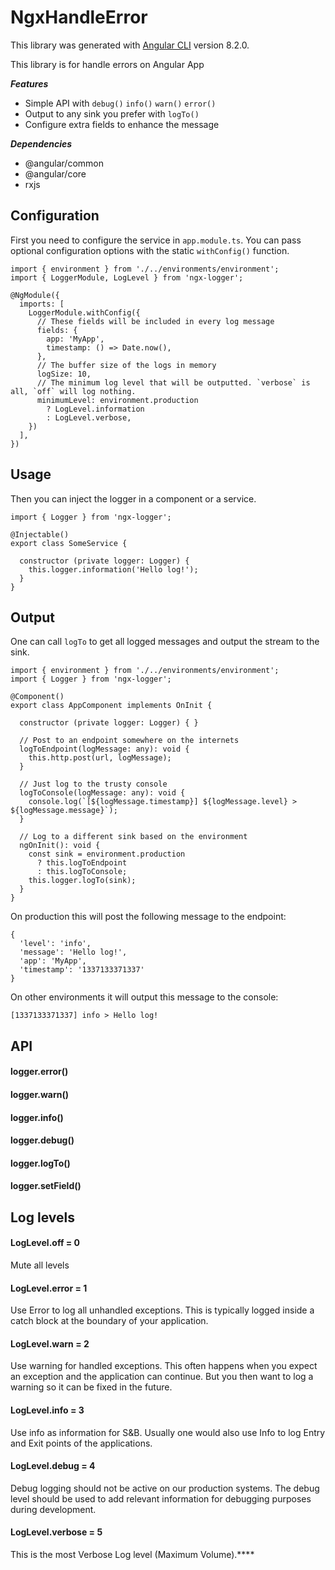 # NgxHandleError

This library was generated with [Angular CLI](https://github.com/angular/angular-cli) version 8.2.0.

This library is for handle errors on Angular App

**_Features_**

- Simple API with `debug()` `info()` `warn()` `error()`
- Output to any sink you prefer with `logTo()`
- Configure extra fields to enhance the message

**_Dependencies_**

- @angular/common
- @angular/core
- rxjs

## Configuration

First you need to configure the service in `app.module.ts`. You can pass optional configuration options with the static `withConfig()` function.

    import { environment } from './../environments/environment';
    import { LoggerModule, LogLevel } from 'ngx-logger';

    @NgModule({
      imports: [
        LoggerModule.withConfig({
          // These fields will be included in every log message
          fields: {
            app: 'MyApp',
            timestamp: () => Date.now(),
          },
          // The buffer size of the logs in memory
          logSize: 10,
          // The minimum log level that will be outputted. `verbose` is all, `off` will log nothing.
          minimumLevel: environment.production
            ? LogLevel.information
            : LogLevel.verbose,
        })
      ],
    })

## Usage

Then you can inject the logger in a component or a service.

    import { Logger } from 'ngx-logger';

    @Injectable()
    export class SomeService {

      constructor (private logger: Logger) {
        this.logger.information('Hello log!');
      }
    }

## Output

One can call `logTo` to get all logged messages and output the stream to the sink.

    import { environment } from './../environments/environment';
    import { Logger } from 'ngx-logger';

    @Component()
    export class AppComponent implements OnInit {

      constructor (private logger: Logger) { }

      // Post to an endpoint somewhere on the internets
      logToEndpoint(logMessage: any): void {
        this.http.post(url, logMessage);
      }

      // Just log to the trusty console
      logToConsole(logMessage: any): void {
        console.log(`[${logMessage.timestamp}] ${logMessage.level} > ${logMessage.message}`);
      }

      // Log to a different sink based on the environment
      ngOnInit(): void {
        const sink = environment.production
          ? this.logToEndpoint
          : this.logToConsole;
        this.logger.logTo(sink);
      }
    }

On production this will post the following message to the endpoint:

    {
      'level': 'info',
      'message': 'Hello log!',
      'app': 'MyApp',
      'timestamp': '1337133371337'
    }

On other environments it will output this message to the console:

    [1337133371337] info > Hello log!

## API

#### logger.error()

#### logger.warn()

#### logger.info()

#### logger.debug()

#### logger.logTo()

#### logger.setField()

## Log levels

#### LogLevel.off = 0

Mute all levels

#### LogLevel.error = 1

Use Error to log all unhandled exceptions.
This is typically logged inside a catch block at the boundary of your application.

#### LogLevel.warn = 2

Use warning for handled exceptions.
This often happens when you expect an exception and the application can continue.
But you then want to log a warning so it can be fixed in the future.

#### LogLevel.info = 3

Use info as information for S&B.
Usually one would also use Info to log Entry and Exit points of the applications.

#### LogLevel.debug = 4

Debug logging should not be active on our production systems.
The debug level should be used to add relevant information for debugging purposes during development.

#### LogLevel.verbose = 5

This is the most Verbose Log level (Maximum Volume).\*\*\*\*
